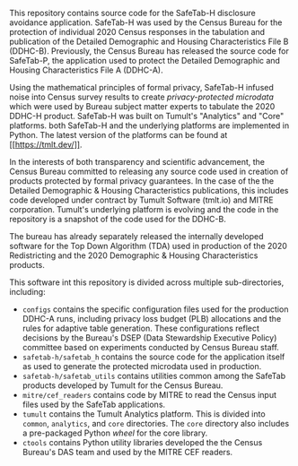 This repository contains source code for the SafeTab-H disclosure
avoidance application. SafeTab-H was used by the Census Bureau for the
protection of individual 2020 Census responses in the tabulation and
publication of the Detailed Demographic and Housing Characteristics
File B (DDHC-B). Previously, the Census Bureau has released the source
code for SafeTab-P, the application used to protect the Detailed
Demographic and Housing Characteristics File A (DDHC-A).

Using the mathematical principles of formal privacy, SafeTab-H infused
noise into Census survey results to create *privacy-protected
microdata* which were used by Bureau subject matter experts to
tabulate the 2020 DDHC-H product.  SafeTab-H was built on Tumult's
"Analytics" and "Core" platforms. both SafeTab-H and the underlying
platforms are implemented in Python. The latest version of the
platforms can be found at [[https://tmlt.dev/]].

In the interests of both transparency and scientific advancement, the
Census Bureau committed to releasing any source code used in creation
of products protected by formal privacy guarantees. In the case of the
the Detailed Demographic & Housing Characteristics publications, this
includes code developed under contract by Tumult Software (tmlt.io)
and MITRE corporation. Tumult's underlying platform is evolving and
the code in the repository is a snapshot of the code used for the
DDHC-B.

The bureau has already separately released the internally developed
software for the Top Down Algorithm (TDA) used in production of the
2020 Redistricting and the 2020 Demographic & Housing Characteristics
products.

This software int this repository is divided across multiple
sub-directories, including:
* `configs` contains the specific configuration files used for the
  production DDHC-A runs, including privacy loss budget (PLB) allocations
  and the rules for adaptive table generation. These configurations reflect
  decisions by the Bureau's DSEP (Data Stewardship Executive Policy) committee
  based on experiments conducted by Census Bureau staff.
* `safetab-h/safetab_h` contains the source code for the application itself as used
   to generate the protected microdata used in production.
* `safetab-h/safetab_utils` contains utilities common among the SafeTab products
  developed by Tumult for the Census Bureau.
* `mitre/cef_readers` contains code by MITRE to read the Census input
  files used by the SafeTab applications.
* `tumult` contains the Tumult Analytics platform. This is divided
   into `common`, `analytics`, and `core` directories. The `core` directory
   also includes a pre-packaged Python *wheel* for the core library.
* `ctools` contains Python utility libraries developed the the Census
  Bureau's DAS team and used by the MITRE CEF readers.
